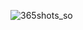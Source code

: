 ![365shots_so](https://github.com/DenisKawata/fetchin-ip-info/assets/118859570/2f1faa73-93d9-4712-96d1-6de5f8844c49)
